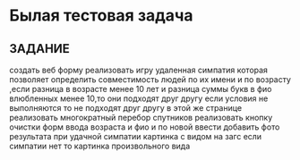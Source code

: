 # Былая тестовая задача

## ЗАДАНИЕ

создать веб форму реализовать игру
удаленная симпатия которая позволяет определить совместимость людей
по их имени и по возрасту ,если разница в возрасте менее 10 лет и разница суммы
букв в фио влюбленных менее 10,то они подходят друг другу если условия не выполняются
то не подходят друг другу
в этой же странице реализовать многократный перебор спутников
реализовать кнопку очистки форм ввода возраста и фио и по новой ввести
добавить фото результата при удачной симпатии картинка с видом на загс
если симпатии нет то картинка произвольного вида

